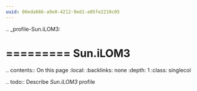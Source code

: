 ```yaml
---
uuid: 06eda666-a9e8-4212-9ed1-a05fe2210c05
---
```

.. _profile-Sun.iLOM3:

=========
Sun.iLOM3
=========

.. contents:: On this page
    :local:
    :backlinks: none
    :depth: 1
    :class: singlecol

.. todo::
    Describe *Sun.iLOM3* profile


